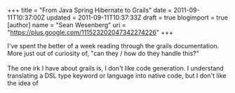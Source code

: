 +++
title = "From Java Spring Hibernate to Grails"
date = 2011-09-11T10:37:00Z
updated = 2011-09-11T10:37:33Z
draft = true
blogimport = true 
[author]
	name = "Sean Wesenberg"
	uri = "https://plus.google.com/111523202047342274226"
+++

I've spent the better of a week reading through the grails documentation. More just out of&nbsp;curiosity&nbsp;of, "can they / how do they handle this?"<br /><br />The one irk I have about grails is, I don't like code generation. I understand translating a DSL type keyword or language into native code, but I don't like the idea of<br /><br />
